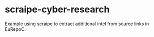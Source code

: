 # scraipe-cyber-research
Example using scraipe to extract additional intel from source links in EuRepoC.
